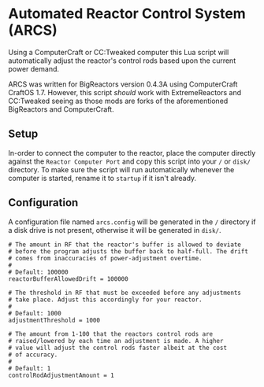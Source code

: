 # Automated Reactor Control System (ARCS)
Using a ComputerCraft or CC:Tweaked computer this Lua script will automatically adjust the reactor's control rods based upon the current power demand.

ARCS was written for BigReactors version 0.4.3A using ComputerCraft CraftOS 1.7. However, this script <i>should</i> work with ExtremeReactors and CC:Tweaked seeing as those mods are forks of the aforementioned BigReactors and ComputerCraft.

## Setup
In-order to connect the computer to the reactor, place the computer directly against the `Reactor Computer Port` and copy this script into your `/` or `disk/` directory. To make sure the script will run automatically whenever the computer is started, rename it to `startup` if it isn't already.

## Configuration
A configuration file named `arcs.config` will be generated in the `/` directory if a disk drive is not present, otherwise it will be generated in `disk/`.

```
# The amount in RF that the reactor's buffer is allowed to deviate
# before the program adjusts the buffer back to half-full. The drift 
# comes from inaccuracies of power-adjustment overtime.
#
# Default: 100000
reactorBufferAllowedDrift = 100000

# The threshold in RF that must be exceeded before any adjustments 
# take place. Adjust this accordingly for your reactor.
#
# Default: 1000 
adjustmentThreshold = 1000

# The amount from 1-100 that the reactors control rods are 
# raised/lowered by each time an adjustment is made. A higher
# value will adjust the control rods faster albeit at the cost 
# of accuracy.
#
# Default: 1
controlRodAdjustmentAmount = 1
```
